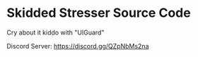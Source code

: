 # Skidded Stresser Source Code

Cry about it kiddo with "UIGuard"

Discord Server: https://discord.gg/QZpNbMs2na
